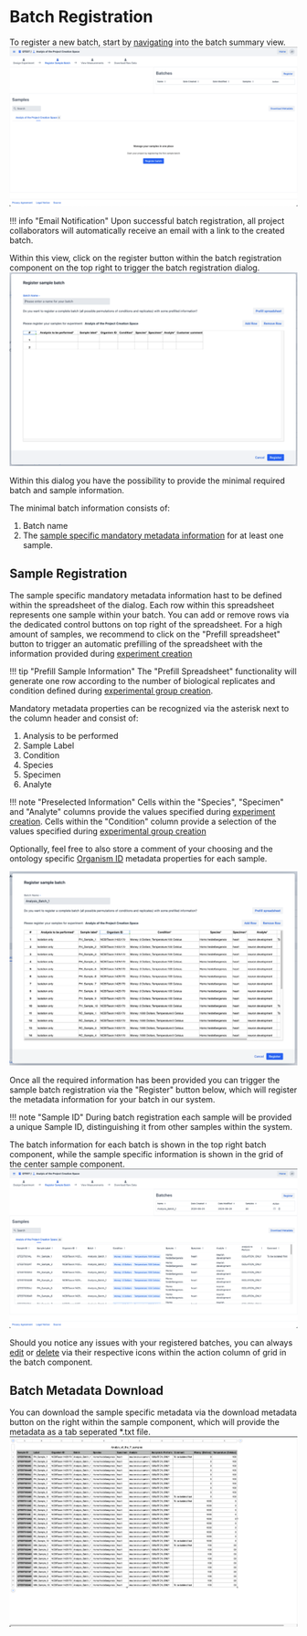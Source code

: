 # Batch Registration

To register a new batch, start by [navigating](batch_introduction.md#batch-navigation) 
into the batch summary view.
![batch_summary](images/batch_summary_no_batches.png)

!!! info "Email Notification"
    Upon successful batch registration, all project collaborators
    will automatically receive an email with a link to the created batch.

Within this view, click on the register button within the batch registration component on the top right to 
trigger the batch registration dialog.
![batch_registration_dialog](images/batch_registration_dialog.png)

Within this dialog you have the possibility to provide the minimal required batch and sample information.

The minimal batch information consists of:

1. Batch name
2. The [sample specific mandatory metadata information](#sample-registration) for at least one sample.

## Sample Registration

The sample specific mandatory metadata information hast to be defined within the spreadsheet of the dialog.
Each row within this spreadsheet represents one sample within your batch. 
You can add or remove rows via the dedicated control buttons on top right of the spreadsheet. 
For a high amount of samples, we recommend to click on the "Prefill spreadsheet" button 
to trigger an automatic prefilling of the spreadsheet with the information provided during [experiment creation](experiment_creation.md)

!!! tip "Prefill Sample Information"
    The "Prefill Spreadsheet" functionality will generate one row according to the number of biological replicates and condition defined during
    [experimental group creation](experiment_creation.md#experimental-group-creation).

Mandatory metadata properties can be recognized via the asterisk next to the column header and consist of:

1. Analysis to be performed 
2. Sample Label
3. Condition 
4. Species
5. Specimen
6. Analyte

!!! note "Preselected Information"
    Cells within the "Species", "Specimen" and "Analyte" columns provide the values specified during [experiment creation](experiment_creation.md).
    Cells within the "Condition" column provide a selection of the values specified during [experimental group creation](experiment_creation.md#experimental-group-creation)

Optionally, feel free to also store a comment of your choosing and the ontology specific [Organism ID](ontology#ontology-search) metadata properties for each sample.

![batch_registration_dialog_filled.png](images/batch_registration_dialog_filled.png)

Once all the required information has been provided you can trigger the sample batch registration via the "Register"
button below, which will register the metadata information for your batch in our system. 

!!! note "Sample ID"
    During batch registration each sample will be provided a unique Sample ID, 
    distinguishing it from other samples within the system. 

The batch information for each batch is shown in the top right batch component, while the sample specific information is shown in the grid of the center sample component.
![batch_summary_with_batch.png](images/batch_summary_with_batch.png)

Should you notice any issues with your registered batches, you can always [edit](batch_edit.md) or [delete](batch_edit.md#delete-batch) 
via their respective icons within the action column of grid in the batch component.

## Batch Metadata Download

You can download the sample specific metadata via the download metadata button on the right within the sample component, which will provide the metadata as a tab seperated *.txt file.
![batch_registration_downloaded_metadata.png](images/batch_registration_downloaded_metadata.png)
